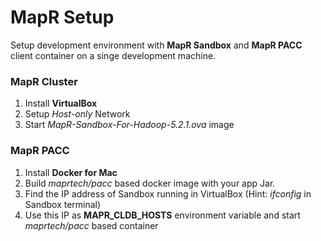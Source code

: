 MapR Setup
==========

Setup development environment with **MapR Sandbox** and **MapR PACC** client container on a singe development machine.

### MapR Cluster
1. Install **VirtualBox**
2. Setup *Host-only* Network
3. Start *MapR-Sandbox-For-Hadoop-5.2.1.ova* image
 
### MapR PACC
1. Install **Docker for Mac**
2. Build *maprtech/pacc* based docker image with your app Jar.
3. Find the IP address of Sandbox running in VirtualBox (Hint: *ifconfig* in Sandbox terminal)
4. Use this IP as **MAPR_CLDB_HOSTS** environment variable and start *maprtech/pacc* based container
